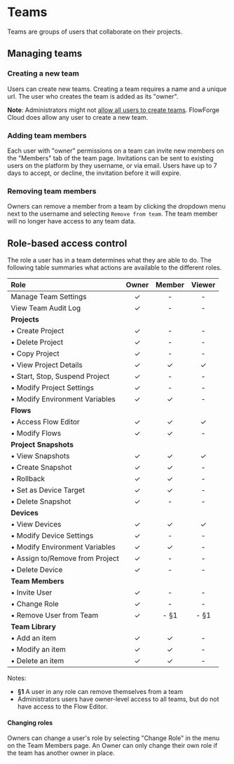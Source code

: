 # Teams

Teams are groups of users that collaborate on their projects.

## Managing teams

### Creating a new team

Users can create new teams. Creating a team requires a name and a unique url.
The user who creates the team is added as its "owner".

**Note**: Administrators might not [allow all users to create teams](../../admin#admin-settings).
FlowForge Cloud does allow any user to create a new team.

### Adding team members

Each user with "owner" permissions on a team can invite new members on the "Members"
tab of the team page. Invitations can be sent to existing users on the platform by
they username, or via email. Users have up to 7 days to accept, or decline, the invitation
before it will expire.

### Removing team members

Owners can remove a member from a team by clicking the dropdown menu next to the username and selecting 
`Remove from team`. The team member will no longer have access to any team data.

## Role-based access control

The role a user has in a team determines what they are able to do. The following
table summaries what actions are available to the different roles.

| Role                                 | Owner | Member | Viewer |
|:-------------------------------------|:-----:|:------:|:------:|
| Manage Team Settings                 | ✓     | -      | -      |
| View Team Audit Log                  | ✓     | -      | -      |
| **Projects**                         |       |        |        |
| • Create Project                     | ✓     | -      | -      |
| • Delete Project                     | ✓     | -      | -      |
| • Copy Project                       | ✓     | -      | -      |
| • View Project Details               | ✓     | ✓      | ✓      |
| • Start, Stop, Suspend Project       | ✓     | -      | -      |
| • Modify Project Settings            | ✓     | -      | -      |
| • Modify Environment Variables       | ✓     | ✓      | -      |
| **Flows**                            |       |        |        |
| • Access Flow Editor                 | ✓     | ✓      | ✓      |
| • Modify Flows                       | ✓     | ✓      | -      |
| **Project Snapshots**                |       |        |        |
| • View Snapshots                     | ✓     | ✓      | ✓      |
| • Create Snapshot                    | ✓     | ✓      | -      |
| • Rollback                           | ✓     | ✓      | -      |
| • Set as Device Target               | ✓     | ✓      | -      |
| • Delete Snapshot                    | ✓     | -      | -      |
| **Devices**                          |       |        |        |
| • View Devices                       | ✓     | ✓      | ✓      |
| • Modify Device Settings             | ✓     | -      | -      |
| • Modify Environment Variables       | ✓     | ✓      | -      |
| • Assign to/Remove from Project      | ✓     | -      | -      |
| • Delete Device                      | ✓     | -      | -      |
| **Team Members**                     |       |        |        |
| • Invite User                        | ✓     | -      | -      |
| • Change Role                        | ✓     | -      | -      |
| • Remove User from Team              | ✓     | - §1   | - §1   |
| **Team Library**                     |       |        |        |
| • Add an item                        | ✓     | ✓      | -      |
| • Modify an item                     | ✓     | ✓      | -      |
| • Delete an item                     | ✓     | ✓      | -      |

Notes:
 - **§1** A user in any role can remove themselves from a team
 - Administrators users have owner-level access to all teams, but do not have access
 to the Flow Editor.

#### Changing roles

Owners can change a user's role by selecting "Change Role" in the menu on the
Team Members page. An Owner can only change their own role if the team has another
owner in place.
